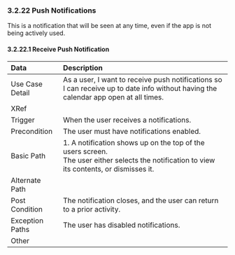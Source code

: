 ### 3.2.22 Push Notifications

This is a notification that will be seen at any time, even if the app is not being actively used.

#### 3.2.22.1 Receive Push Notification

| Data          | Description |
|:--------------| :--------------|
|Use Case Detail| As a user, I want to receive push notifications so I can receive up to date info without having the calendar app open at all times.|
|XRef           |  |
|Trigger        | When the user receives a notifications.|
|Precondition   | The user must have notifications enabled.|
|Basic Path     | 1. A notification shows up on the top of the users screen.<br>The user either selects the notification to view its contents, or dismisses it.| 
|Alternate Path |  |
|Post Condition | The notification closes, and the user can return to a prior activity.|
|Exception Paths| The user has disabled notifications.|
|Other          |  |

